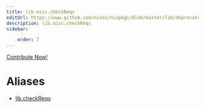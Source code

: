 ```yaml
---
title: lib.misc.checkReqs
editUrl: https://www.github.com/nixos/nixpkgs/blob/master/lib/deprecated.nix#L78C15
description: lib.misc.checkReqs
sidebar:

    order: 7
---
```


<a href="https://www.github.com/nixos/nixpkgs/blob/master/lib/deprecated.nix#L78C15">Contribute Now!</a>


# Aliases

- [lib.checkReqs](./reference/lib/lib-checkReqs)


